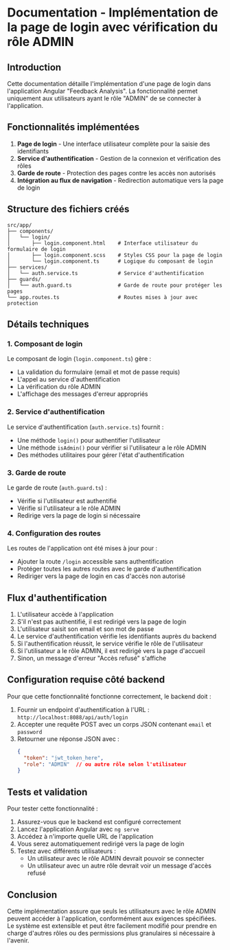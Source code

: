 # Documentation - Implémentation de la page de login avec vérification du rôle ADMIN

## Introduction

Cette documentation détaille l'implémentation d'une page de login dans l'application Angular "Feedback Analysis". La fonctionnalité permet uniquement aux utilisateurs ayant le rôle "ADMIN" de se connecter à l'application.

## Fonctionnalités implémentées

1. **Page de login** - Une interface utilisateur complète pour la saisie des identifiants
2. **Service d'authentification** - Gestion de la connexion et vérification des rôles
3. **Garde de route** - Protection des pages contre les accès non autorisés
4. **Intégration au flux de navigation** - Redirection automatique vers la page de login

## Structure des fichiers créés

```
src/app/
├── components/
│   └── login/
│       ├── login.component.html    # Interface utilisateur du formulaire de login
│       ├── login.component.scss    # Styles CSS pour la page de login
│       └── login.component.ts      # Logique du composant de login
├── services/
│   └── auth.service.ts             # Service d'authentification
├── guards/
│   └── auth.guard.ts               # Garde de route pour protéger les pages
└── app.routes.ts                   # Routes mises à jour avec protection
```

## Détails techniques

### 1. Composant de login

Le composant de login (`login.component.ts`) gère :
- La validation du formulaire (email et mot de passe requis)
- L'appel au service d'authentification
- La vérification du rôle ADMIN
- L'affichage des messages d'erreur appropriés

### 2. Service d'authentification

Le service d'authentification (`auth.service.ts`) fournit :
- Une méthode `login()` pour authentifier l'utilisateur
- Une méthode `isAdmin()` pour vérifier si l'utilisateur a le rôle ADMIN
- Des méthodes utilitaires pour gérer l'état d'authentification

### 3. Garde de route

Le garde de route (`auth.guard.ts`) :
- Vérifie si l'utilisateur est authentifié
- Vérifie si l'utilisateur a le rôle ADMIN
- Redirige vers la page de login si nécessaire

### 4. Configuration des routes

Les routes de l'application ont été mises à jour pour :
- Ajouter la route `/login` accessible sans authentification
- Protéger toutes les autres routes avec le garde d'authentification
- Rediriger vers la page de login en cas d'accès non autorisé

## Flux d'authentification

1. L'utilisateur accède à l'application
2. S'il n'est pas authentifié, il est redirigé vers la page de login
3. L'utilisateur saisit son email et son mot de passe
4. Le service d'authentification vérifie les identifiants auprès du backend
5. Si l'authentification réussit, le service vérifie le rôle de l'utilisateur
6. Si l'utilisateur a le rôle ADMIN, il est redirigé vers la page d'accueil
7. Sinon, un message d'erreur "Accès refusé" s'affiche

## Configuration requise côté backend

Pour que cette fonctionnalité fonctionne correctement, le backend doit :

1. Fournir un endpoint d'authentification à l'URL : `http://localhost:8088/api/auth/login`
2. Accepter une requête POST avec un corps JSON contenant `email` et `password`
3. Retourner une réponse JSON avec :
   ```json
   {
     "token": "jwt_token_here",
     "role": "ADMIN"  // ou autre rôle selon l'utilisateur
   }
   ```

## Tests et validation

Pour tester cette fonctionnalité :

1. Assurez-vous que le backend est configuré correctement
2. Lancez l'application Angular avec `ng serve`
3. Accédez à n'importe quelle URL de l'application
4. Vous serez automatiquement redirigé vers la page de login
5. Testez avec différents utilisateurs :
   - Un utilisateur avec le rôle ADMIN devrait pouvoir se connecter
   - Un utilisateur avec un autre rôle devrait voir un message d'accès refusé

## Conclusion

Cette implémentation assure que seuls les utilisateurs avec le rôle ADMIN peuvent accéder à l'application, conformément aux exigences spécifiées. Le système est extensible et peut être facilement modifié pour prendre en charge d'autres rôles ou des permissions plus granulaires si nécessaire à l'avenir.
